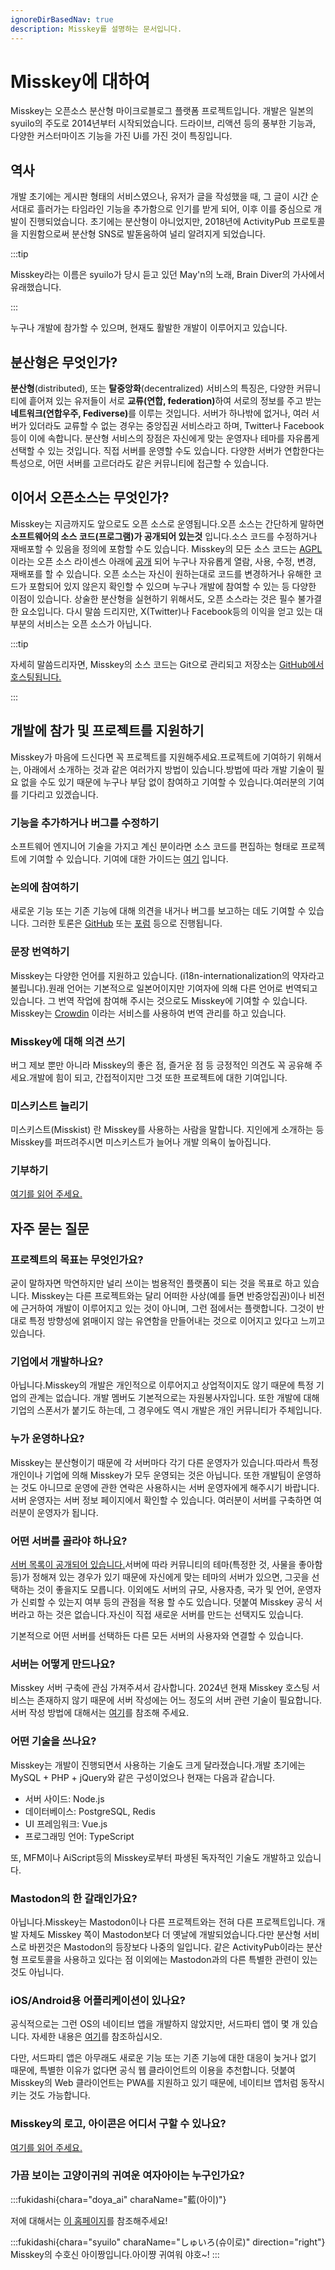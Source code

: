 ```yaml
---
ignoreDirBasedNav: true
description: Misskey를 설명하는 문서입니다.
---
```


# Misskey에 대하여

Misskey는 오픈소스 분산형 마이크로블로그 플랫폼 프로젝트입니다.
개발은 일본의 syuilo의 주도로 2014년부터 시작되었습니다.
드라이브, 리액션 등의 풍부한 기능과, 다양한 커스터마이즈 기능을 가진 Ui를 가진 것이 특징입니다.

## 역사

개발 초기에는 게시판 형태의 서비스였으나, 유저가 글을 작성했을 때, 그 글이 시간 순서대로 흘러가는 타임라인 기능을 추가함으로 인기를 받게 되어, 이후 이를 중심으로 개발이 진행되었습니다.
초기에는 분산형이 아니었지만, 2018년에 ActivityPub 프로토콜을 지원함으로써 분산형 SNS로 발돋움하여 널리 알려지게 되었습니다.

:::tip

Misskey라는 이름은 syuilo가 당시 듣고 있던 May'n의 노래, Brain Diver의 가사에서 유래했습니다.

:::

누구나 개발에 참가할 수 있으며, 현재도 활발한 개발이 이루어지고 있습니다.

## 분산형은 무엇인가?

<b>분산형</b>(distributed), 또는 <b>탈중앙화</b>(decentralized) 서비스의 특징은, 다양한 커뮤니티에 흩어져 있는 유저들이 서로 <b>교류(연합, federation)</b>하여 서로의 정보를 주고 받는 <b>네트워크(연합우주, Fediverse)</b>를 이루는 것입니다.
서버가 하나밖에 없거나, 여러 서버가 있더라도 교류할 수 없는 경우는 중앙집권 서비스라고 하며, Twitter나 Facebook 등이 이에 속합니다.
분산형 서비스의 장점은 자신에게 맞는 운영자나 테마를 자유롭게 선택할 수 있는 것입니다. 직접 서버를 운영할 수도 있습니다. 다양한 서버가 연합한다는 특성으로, 어떤 서버를 고르더라도 같은 커뮤니티에 접근할 수 있습니다.

## 이어서 오픈소스는 무엇인가?

Misskey는 지금까지도 앞으로도 오픈 소스로 운영됩니다.오픈 소스는 간단하게 말하면 <b>소프트웨어의 소스 코드(프로그램)가 공개되어 있는것</b> 입니다.소스 코드를 수정하거나 재배포할 수 있음을 정의에 포함할 수도 있습니다.
Misskey의 모든 소스 코드는 [AGPL](https://github.com/misskey-dev/misskey/blob/develop/LICENSE) 이라는 오픈 소스 라이센스 아래에 [공개](https://github.com/misskey-dev) 되어 누구나 자유롭게 열람, 사용, 수정, 변경, 재배포를 할 수 있습니다.
오픈 소스는 자신이 원하는대로 코드를 변경하거나 유해한 코드가 포함되어 있지 않은지 확인할 수 있으며 누구나 개발에 참여할 수 있는 등 다양한 이점이 있습니다.
상술한 분산형을 실현하기 위해서도, 오픈 소스라는 것은 필수 불가결한 요소입니다.
다시 말씀 드리지만, X(Twitter)나 Facebook등의 이익을 얻고 있는 대부분의 서비스는 오픈 소스가 아닙니다.

:::tip

자세히 말씀드리자면, Misskey의 소스 코드는 Git으로 관리되고 저장소는 [GitHub에서 호스팅됩니다.](https://github.com/misskey-dev)

:::

## 개발에 참가 및 프로젝트를 지원하기

Misskey가 마음에 드신다면 꼭 프로젝트를 지원해주세요.프로젝트에 기여하기 위해서는, 아래에서 소개하는 것과 같은 여러가지 방법이 있습니다.방법에 따라 개발 기술이 필요 없을 수도 있기 때문에 누구나 부담 없이 참여하고 기여할 수 있습니다.여러분의 기여를 기다리고 있겠습니다.

### 기능을 추가하거나 버그를 수정하기

소프트웨어 엔지니어 기술을 가지고 계신 분이라면 소스 코드를 편집하는 형태로 프로젝트에 기여할 수 있습니다.
기여에 대한 가이드는 [여기](https://github.com/misskey-dev/misskey/blob/develop/CONTRIBUTING.md) 입니다.

### 논의에 참여하기

새로운 기능 또는 기존 기능에 대해 의견을 내거나 버그를 보고하는 데도 기여할 수 있습니다.
그러한 토론은 [GitHub](https://github.com/misskey-dev) 또는 [포럼](https://forum.misskey.io/) 등으로 진행됩니다.

### 문장 번역하기

Misskey는 다양한 언어를 지원하고 있습니다. (i18n-internationalization의 약자라고 불립니다).원래 언어는 기본적으로 일본어이지만 기여자에 의해 다른 언어로 번역되고 있습니다.
그 번역 작업에 참여해 주시는 것으로도 Misskey에 기여할 수 있습니다.
Misskey는 [Crowdin](https://crowdin.com/project/misskey) 이라는 서비스를 사용하여 번역 관리를 하고 있습니다.

### Misskey에 대해 의견 쓰기

버그 제보 뿐만 아니라 Misskey의 좋은 점, 즐거운 점 등 긍정적인 의견도 꼭 공유해 주세요.개발에 힘이 되고, 간접적이지만 그것 또한 프로젝트에 대한 기여입니다.

### 미스키스트 늘리기

미스키스트(Misskist) 란 Misskey를 사용하는 사람을 말합니다.
지인에게 소개하는 등 Misskey를 퍼뜨려주시면 미스키스트가 늘어나 개발 의욕이 높아집니다.

### 기부하기

[여기를 읽어 주세요.](/docs/for-users/resources/donate/)

## 자주 묻는 질문

### 프로젝트의 목표는 무엇인가요?

굳이 말하자면 막연하지만 널리 쓰이는 범용적인 플랫폼이 되는 것을 목표로 하고 있습니다.
Misskey는 다른 프로젝트와는 달리 어떠한 사상(예를 들면 반중앙집권)이나 비전에 근거하여 개발이 이루어지고 있는 것이 아니며, 그런 점에서는 플랫합니다.
그것이 반대로 특정 방향성에 얽매이지 않는 유연함을 만들어내는 것으로 이어지고 있다고 느끼고 있습니다.

<!-- TODO: ここにロードマップへのリンク -->

### 기업에서 개발하나요?

아닙니다.Misskey의 개발은 개인적으로 이루어지고 상업적이지도 않기 때문에 특정 기업의 관계는 없습니다.
개발 멤버도 기본적으로는 자원봉사자입니다.
또한 개발에 대해 기업의 스폰서가 붙기도 하는데, 그 경우에도 역시 개발은 개인 커뮤니티가 주체입니다.

### 누가 운영하나요?

Misskey는 분산형이기 때문에 각 서버마다 각기 다른 운영자가 있습니다.따라서 특정 개인이나 기업에 의해 Misskey가 모두 운영되는 것은 아닙니다.
또한 개발팀이 운영하는 것도 아니므로 운영에 관한 연락은 사용하시는 서버 운영자에게 해주시기 바랍니다.
서버 운영자는 서버 정보 페이지에서 확인할 수 있습니다.
여러분이 서버를 구축하면 여러분이 운영자가 됩니다.

### 어떤 서버를 골라야 하나요?

[서버 목록이 공개되어 있습니다.](/servers/)서버에 따라 커뮤니티의 테마(특정한 것, 사물을 좋아함 등)가 정해져 있는 경우가 있기 때문에 자신에게 맞는 테마의 서버가 있으면, 그곳을 선택하는 것이 좋을지도 모릅니다.
이외에도 서버의 규모, 사용자층, 국가 및 언어, 운영자가 신뢰할 수 있는지 여부 등의 관점을 적용 할 수도 있습니다.
덧붙여 Misskey 공식 서버라고 하는 것은 없습니다.자신이 직접 새로운 서버를 만드는 선택지도 있습니다.

기본적으로 어떤 서버를 선택하든 다른 모든 서버의 사용자와 연결할 수 있습니다.

### 서버는 어떻게 만드나요?

Misskey 서버 구축에 관심 가져주셔서 감사합니다.
2024년 현재 Misskey 호스팅 서비스는 존재하지 않기 때문에 서버 작성에는 어느 정도의 서버 관련 기술이 필요합니다.
서버 작성 방법에 대해서는 [여기](/docs/for-admin/install/)를 참조해 주세요.

### 어떤 기술을 쓰나요?

Misskey는 개발이 진행되면서 사용하는 기술도 크게 달라졌습니다.개발 초기에는 MySQL + PHP + jQuery와 같은 구성이었으나 현재는 다음과 같습니다.

- 서버 사이드: Node.js
- 데이터베이스: PostgreSQL, Redis
- UI 프레임워크: Vue.js
- 프로그래밍 언어: TypeScript

또, MFM이나 AiScript등의 Misskey로부터 파생된 독자적인 기술도 개발하고 있습니다.

### Mastodon의 한 갈래인가요?

아닙니다.Misskey는 Mastodon이나 다른 프로젝트와는 전혀 다른 프로젝트입니다.
개발 자체도 Misskey 쪽이 Mastodon보다 더 옛날에 개발되었습니다.다만 분산형 서비스로 바뀐것은 Mastodon의 등장보다 나중의 일입니다.
같은 ActivityPub이라는 분산형 프로토콜을 사용하고 있다는 점 이외에는 Mastodon과의 다른 특별한 관련이 있는 것도 아닙니다.

### iOS/Android용 어플리케이션이 있나요?

공식적으로는 그런 OS의 네이티브 앱을 개발하지 않았지만, 서드파티 앱이 몇 개 있습니다.
자세한 내용은 [여기](/docs/for-users/resources/apps/)를 참조하십시오.

다만, 서드파티 앱은 아무래도 새로운 기능 또는 기존 기능에 대한 대응이 늦거나 없기 때문에, 특별한 이유가 없다면 공식 웹 클라이언트의 이용을 추천합니다.
덧붙여 Misskey의 Web 클라이언트는 PWA를 지원하고 있기 때문에, 네이티브 앱처럼 동작시키는 것도 가능합니다.

### Misskey의 로고, 아이콘은 어디서 구할 수 있나요?

[여기를 읽어 주세요.](/brand-assets/)

### 가끔 보이는 고양이귀의 귀여운 여자아이는 누구인가요?

:::fukidashi{chara="doya_ai" charaName="藍(아이)"}

저에 대해서는 [이 홈페이지](https://xn--931a.moe/)를 참조해주세요!

:::fukidashi{chara="syuilo" charaName="しゅいろ(슈이로)" direction="right"}
Misskey의 수호신 아이짱입니다.아이쨩 귀여워 야호\~!
:::
